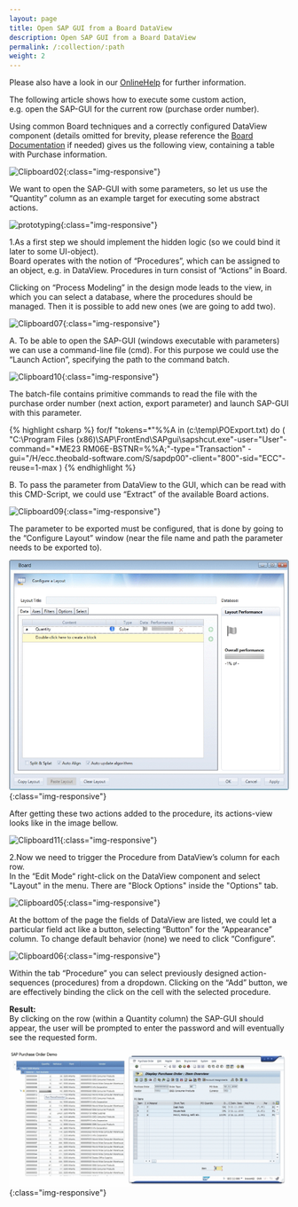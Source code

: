 ```yaml
---
layout: page
title: Open SAP GUI from a Board DataView
description: Open SAP GUI from a Board DataView
permalink: /:collection/:path
weight: 2
---
```


Please also have a look in our [OnlineHelp](https://help.theobald-software.com/en/) for further information.

The following article shows how to execute some custom action,<br>
e.g. open the SAP-GUI for the current row (purchase order number).

Using common Board techniques and a correctly configured DataView component
(details omitted for brevity, please reference the [Board Documentation](http://help.board.com/) if needed)
gives us the following view, containing a table with Purchase information.

![Clipboard02](/img/contents/Clipboard02.jpg){:class="img-responsive"}

We want to open the SAP-GUI with some parameters,
so let us use the “Quantity” column as an example target for executing some abstract actions.

![prototyping](/img/contents/prototyping.png){:class="img-responsive"}

1.As a first step we should implement the hidden logic (so we could bind it later to some UI-object).<br>
Board operates with the notion of “Procedures”, which can be assigned to an object, e.g. in DataView.
Procedures in turn consist of “Actions” in Board.

Clicking on “Process Modeling” in the design mode leads to the view, in which you can select a database,
where the procedures should be managed. Then it is possible to add new ones (we are going to add two).

![Clipboard07](/img/contents/Clipboard07.jpg){:class="img-responsive"}

A. To be able to open the SAP-GUI (windows executable with parameters) we can use a command-line file (cmd).
For this purpose we could use the “Launch Action”, specifying the path to the command batch.

![Clipboard10](/img/contents/Clipboard10.jpg){:class="img-responsive"}

The batch-file contains primitive commands to read the file with the purchase order number
(next action, export parameter) and launch SAP-GUI with this parameter.

{% highlight csharp %}
for/f "tokens=*"%%A in (c:\temp\POExport.txt) do (
"C:\\Program Files (x86)\\SAP\\FrontEnd\\SAPgui\\sapshcut.exe"-user="User"-command="*ME23 RM06E-BSTNR=%%A;"-type="Transaction"
-gui="/H/ecc.theobald-software.com/S/sapdp00"-client="800"-sid="ECC"-reuse=1-max
)
{% endhighlight %}

B. To pass the parameter from DataView to the GUI, which can be read with this CMD-Script,
we could use “Extract” of the available Board actions.

![Clipboard09](/img/contents/Clipboard09.jpg){:class="img-responsive"}

The parameter to be exported must be configured, that is done by going to the “Configure Layout” window
(near the file name and path the parameter needs to be exported to).

![exportactionparameters](/img/contents/exportactionparameters.gif){:class="img-responsive"}

After getting these two actions added to the procedure, its actions-view looks like in the image bellow.

![Clipboard11](/img/contents/Clipboard11.jpg){:class="img-responsive"}

2.Now we need to trigger the Procedure from DataView’s column for each row.<br>
In the “Edit Mode“ right-click on the DataView component and select "Layout" in the menu.
There are "Block Options" inside the "Options" tab.

![Clipboard05](/img/contents/Clipboard05.jpg){:class="img-responsive"}

At the bottom of the page the fields of DataView are listed, we could let a particular field act like a button,
selecting “Button” for the “Appearance” column. To change default behavior (none) we need to click “Configure”.

![Clipboard06](/img/contents/Clipboard06.jpg){:class="img-responsive"}

Within the tab “Procedure” you can select previously designed action-sequences (procedures) from a dropdown.
Clicking on the “Add” button, we are effectively binding the click on the cell with the selected procedure.

**Result:**<br>
By clicking on the row (within a Quantity column) the SAP-GUI should appear,
the user will be prompted to enter the password and will eventually see the requested form.

![result](/img/contents/result.gif){:class="img-responsive"}